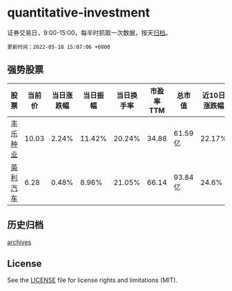 # quantitative-investment

证券交易日，9:00-15:00，每半时抓取一次数据，按天[归档](archives)。

`更新时间：2022-05-18 15:07:06 +0800`

## 强势股票

|股票|当前价|当日涨跌幅|当日振幅|当日换手率|市盈率TTM|总市值|近10日涨跌幅|
|----|----|----|----|----|----|----|----|
|[丰乐种业](https://xueqiu.com/S/SZ000713)|10.03|2.24%|11.42%|20.24%|34.88|61.59亿|22.17%|
|[英利汽车](https://xueqiu.com/S/SH601279)|6.28|0.48%|8.96%|21.05%|66.14|93.84亿|24.6%|

## 历史归档

[archives](archives)

## License

See the [LICENSE](LICENSE) file for license rights and limitations (MIT).